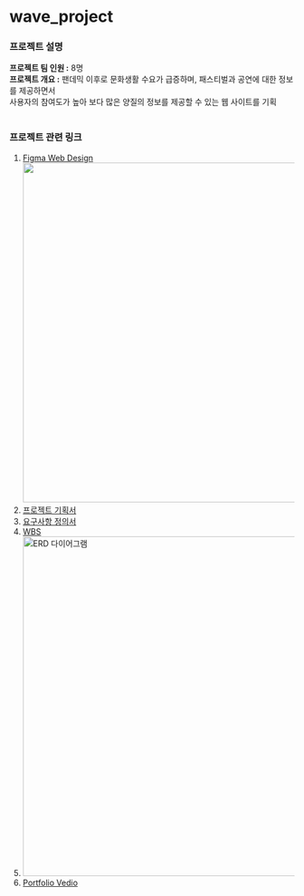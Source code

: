 # wave_project

### 프로젝트 설명
**프로젝트 팀 인원 :** 8명<br>
**프로젝트 개요 :** 팬데믹 이후로 문화생활 수요가 급증하며, 패스티벌과 공연에 대한 정보를 제공하면서<br> 
사용자의 참여도가 높아 보다 많은 양질의 정보를 제공할 수 있는 웹 사이트를 기획<br><br>

### 프로젝트 관련 링크
1. [Figma Web Design](https://www.figma.com/file/wfi9WdAomDKZfENHrD0er8/Untitled?type=design&node-id=0-1&mode=design)<br>
   <img src="https://github.com/uxia99/wave_project/assets/128803699/2e87710f-acb1-4d4b-a8ef-6f7458f88731" width="600"><br>
2. [프로젝트 기획서](https://github.com/uxia99/wave_project/files/13363235/Team.5.Project.Fir.pdf)<br>
3. [요구사항 정의서](https://docs.google.com/spreadsheets/d/1haOmPWqDUM4G4zabSzDcmyvd4RR2hNWAP6uUmjgTp4M/edit#gid=0)<br>
4. [WBS](https://docs.google.com/spreadsheets/d/1jK4_Lpj1jl5KYzfPf0KVMeLgQYOpAZoYiz4E7gnkgyY/edit#gid=0)<br>
5. <img src="https://github.com/uxia99/wave_project/assets/128803699/1e107754-ca13-4733-8f72-65d2afb52850" alt="ERD 다이어그램" width="600"><br>
6. [Portfolio Vedio](https://youtu.be/opB9qCTnqSU)
